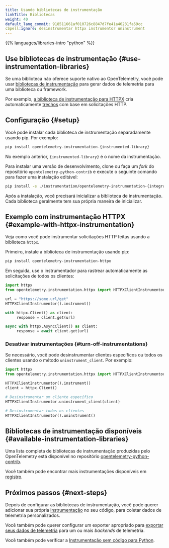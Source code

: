 ```yaml
---
title: Usando bibliotecas de instrumentação
linkTitle: Bibliotecas
weight: 40
default_lang_commit: 918511661af010726c8847d7fe41a46231fa59cc
cSpell:ignore: desinstrumentar httpx instrumentor uninstrument
---
```


{{% languages/libraries-intro "python" %}}

## Use bibliotecas de instrumentação {#use-instrumentation-libraries}

Se uma biblioteca não oferece suporte nativo ao OpenTelemetry, você pode usar
[bibliotecas de instrumentação](/docs/specs/otel/glossary/#instrumentation-library)
para gerar dados de telemetria para uma biblioteca ou framework.

Por exemplo,
[a biblioteca de instrumentação para HTTPX](https://pypi.org/project/opentelemetry-instrumentation-httpx/)
cria automaticamente [trechos](/docs/concepts/signals/traces/#spans) com base em
solicitações HTTP.

## Configuração {#setup}

Você pode instalar cada biblioteca de instrumentação separadamente usando pip.
Por exemplo:

```sh
pip install opentelemetry-instrumentation-{instrumented-library}
```

No exemplo anterior, `{instrumented-library}` é o nome da instrumentação.

Para instalar uma versão de desenvolvimento, clone ou faça um _fork_ do
repositório `opentelemetry-python-contrib` e execute o seguinte comando para
fazer uma instalação editável:

```sh
pip install -e ./instrumentation/opentelemetry-instrumentation-{integration}
```

Após a instalação, você precisará inicializar a biblioteca de instrumentação.
Cada biblioteca geralmente tem sua própria maneira de inicializar.

## Exemplo com instrumentação HTTPX {#example-with-httpx-instrumentation}

Veja como você pode instrumentar solicitações HTTP feitas usando a biblioteca
`httpx`.

Primeiro, instale a biblioteca de instrumentação usando pip:

```sh
pip install opentelemetry-instrumentation-httpx
```

Em seguida, use o instrumentador para rastrear automaticamente as solicitações
de todos os clientes:

```python
import httpx
from opentelemetry.instrumentation.httpx import HTTPXClientInstrumentor

url = "https://some.url/get"
HTTPXClientInstrumentor().instrument()

with httpx.Client() as client:
     response = client.get(url)

async with httpx.AsyncClient() as client:
     response = await client.get(url)
```

### Desativar instrumentações {#turn-off-instrumentations}

Se necessário, você pode desinstrumentar clientes específicos ou todos os
clientes usando o método `uninstrument_client`. Por exemplo:

```python
import httpx
from opentelemetry.instrumentation.httpx import HTTPXClientInstrumentor

HTTPXClientInstrumentor().instrument()
client = httpx.Client()

# Desinstrumentar um cliente específico
HTTPXClientInstrumentor.uninstrument_client(client)

# Desinstrumentar todos os clientes
HTTPXClientInstrumentor().uninstrument()
```

## Bibliotecas de instrumentação disponíveis {#available-instrumentation-libraries}

Uma lista completa de bibliotecas de instrumentação produzidas pelo
OpenTelemetry está disponível no repositório [opentelemetry-python-contrib][].

Você também pode encontrar mais instrumentações disponíveis em
[registro](/ecosystem/registry/?language=python&component=instrumentation).

## Próximos passos {#next-steps}

Depois de configurar as bibliotecas de instrumentação, você pode querer
adicionar sua própria [instrumentação](/docs/languages/python/instrumentation)
no seu código, para coletar dados de telemetria personalizados.

Você também pode querer configurar um exporter apropriado para
[exportar seus dados de telemetria](/docs/languages/python/exporters) para um ou
mais _backends_ de telemetria.

Você também pode verificar a
[Instrumentação sem código para Python](/docs/zero-code/python/).

[opentelemetry-python-contrib]:
  https://github.com/open-telemetry/opentelemetry-python-contrib/tree/main/instrumentation#readme
